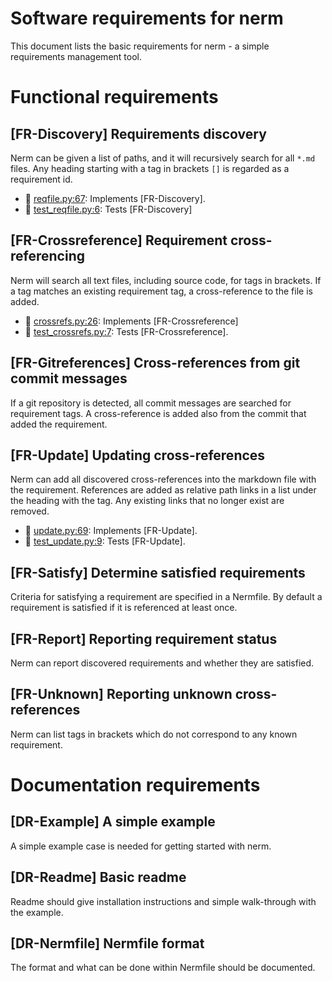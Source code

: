 Software requirements for nerm
==============================

This document lists the basic requirements for nerm - a simple requirements management tool.

Functional requirements
=======================

[FR-Discovery] Requirements discovery
-------------------------------------
Nerm can be given a list of paths, and it will recursively search for all `*.md` files.
Any heading starting with a tag in brackets `[]` is regarded as a requirement id.

- &#128279; [reqfile.py:67](nerm/reqfile.py#L67): Implements [FR-Discovery].
- &#128279; [test_reqfile.py:6](tests/test_reqfile.py#L6): Tests [FR-Discovery]

[FR-Crossreference] Requirement cross-referencing
-------------------------------------------------
Nerm will search all text files, including source code, for tags in brackets.
If a tag matches an existing requirement tag, a cross-reference to the file is added.

- &#128279; [crossrefs.py:26](nerm/crossrefs.py#L26): Implements [FR-Crossreference]
- &#128279; [test_crossrefs.py:7](tests/test_crossrefs.py#L7): Tests [FR-Crossreference].

[FR-Gitreferences] Cross-references from git commit messages
------------------------------------------------------------
If a git repository is detected, all commit messages are searched for requirement tags.
A cross-reference is added also from the commit that added the requirement.

[FR-Update] Updating cross-references
-------------------------------------
Nerm can add all discovered cross-references into the markdown file with the requirement.
References are added as relative path links in a list under the heading with the tag.
Any existing links that no longer exist are removed.

- &#128279; [update.py:69](nerm/update.py#L69): Implements [FR-Update].
- &#128279; [test_update.py:9](tests/test_update.py#L9): Tests [FR-Update].

[FR-Satisfy] Determine satisfied requirements
---------------------------------------------
Criteria for satisfying a requirement are specified in a Nermfile.
By default a requirement is satisfied if it is referenced at least once.

[FR-Report] Reporting requirement status
----------------------------------------
Nerm can report discovered requirements and whether they are satisfied.

[FR-Unknown] Reporting unknown cross-references
-----------------------------------------------
Nerm can list tags in brackets which do not correspond to any known requirement.

Documentation requirements
==========================

[DR-Example] A simple example
-----------------------------
A simple example case is needed for getting started with nerm.

[DR-Readme] Basic readme
------------------------
Readme should give installation instructions and simple walk-through with the example.

[DR-Nermfile] Nermfile format
-----------------------------
The format and what can be done within Nermfile should be documented.
